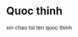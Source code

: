 <html>
<head>
<title>dit may</title>
</head>
<body>

<h1>Quoc thinh</h1>
<p>xin chao toi ten quoc thinh</p>

</body>
</html>
